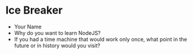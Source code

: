 # Ice Breaker

* Your Name
* Why do you want to learn NodeJS?
* If you had a time machine that would work only once, what point in the future or in history would you visit? 
